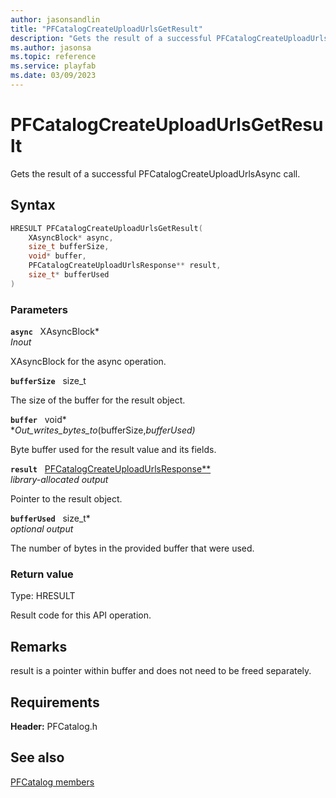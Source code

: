```yaml
---
author: jasonsandlin
title: "PFCatalogCreateUploadUrlsGetResult"
description: "Gets the result of a successful PFCatalogCreateUploadUrlsAsync call."
ms.author: jasonsa
ms.topic: reference
ms.service: playfab
ms.date: 03/09/2023
---
```


# PFCatalogCreateUploadUrlsGetResult  

Gets the result of a successful PFCatalogCreateUploadUrlsAsync call.  

## Syntax  
  
```cpp
HRESULT PFCatalogCreateUploadUrlsGetResult(  
    XAsyncBlock* async,  
    size_t bufferSize,  
    void* buffer,  
    PFCatalogCreateUploadUrlsResponse** result,  
    size_t* bufferUsed  
)  
```  
  
### Parameters  
  
**`async`** &nbsp; XAsyncBlock*  
*_Inout_*  
  
XAsyncBlock for the async operation.  
  
**`bufferSize`** &nbsp; size_t  
  
The size of the buffer for the result object.  
  
**`buffer`** &nbsp; void*  
*_Out_writes_bytes_to_(bufferSize,*bufferUsed)*  
  
Byte buffer used for the result value and its fields.  
  
**`result`** &nbsp; [PFCatalogCreateUploadUrlsResponse**](../../pfcatalogtypes/structs/pfcatalogcreateuploadurlsresponse.md)  
*library-allocated output*  
  
Pointer to the result object.  
  
**`bufferUsed`** &nbsp; size_t*  
*optional output*  
  
The number of bytes in the provided buffer that were used.  
  
  
### Return value
Type: HRESULT
  
Result code for this API operation.
  
## Remarks  
  
result is a pointer within buffer and does not need to be freed separately.
  
## Requirements  
  
**Header:** PFCatalog.h
  
## See also  
[PFCatalog members](../pfcatalog_members.md)  

  
  
